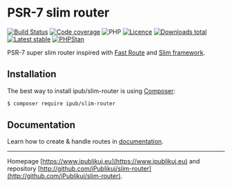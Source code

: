# PSR-7 slim router

[![Build Status](https://badgen.net/github/checks/ipublikuj/slim-router/master?cache=300&style=flast-square)](https://github.com/ipublikuj/slim-router)
[![Code coverage](https://badgen.net/coveralls/c/github/ipublikuj/slim-router?cache=300&style=flast-square)](https://coveralls.io/github/ipublikuj/slim-router)
![PHP](https://badgen.net/packagist/php/ipub/slim-router?cache=300&style=flast-square)
[![Licence](https://badgen.net/packagist/license/ipub/slim-router?cache=300&style=flast-square)](https://github.com/ipublikuj/slim-router/blob/master/license.md)
[![Downloads total](https://badgen.net/packagist/dt/ipub/slim-router?cache=300&style=flast-square)](https://packagist.org/packages/ipub/slim-router)
[![Latest stable](https://badgen.net/packagist/v/ipub/slim-router/latest?cache=300&style=flast-square)](https://packagist.org/packages/ipub/slim-router)
[![PHPStan](https://img.shields.io/badge/PHPStan-enabled-brightgreen.svg?style=flat-square)](https://github.com/phpstan/phpstan)

PSR-7 super slim router inspired with [Fast Route](https://github.com/nikic/FastRoute) and [Slim framework](http://www.slimframework.com).

## Installation

The best way to install ipub/slim-router is using [Composer](http://getcomposer.org/):

```sh
$ composer require ipub/slim-router
```

## Documentation

Learn how to create & handle routes in [documentation](https://github.com/iPublikuj/slim-router/blob/master/docs/en/index.md).

***
Homepage [https://www.ipublikuj.eu](https://www.ipublikuj.eu) and repository [http://github.com/iPublikuj/slim-router](http://github.com/iPublikuj/slim-router).
